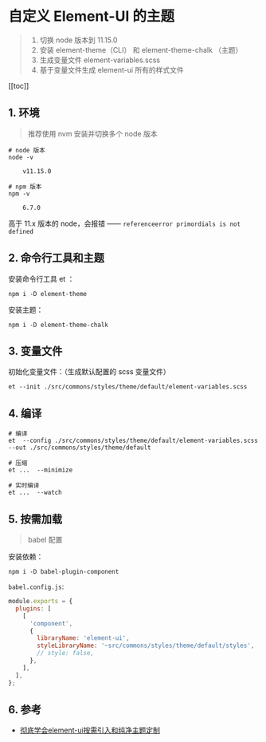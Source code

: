 # 自定义 Element-UI 的主题

>1. 切换 node 版本到 11.15.0
>2. 安装 element-theme（CLI） 和 element-theme-chalk （主题）
>3. 生成变量文件 element-variables.scss
>4. 基于变量文件生成 element-ui 所有的样式文件

[[toc]]

## 1. 环境

> 推荐使用 nvm 安装并切换多个 node 版本

```shell
# node 版本
node -v

    v11.15.0

# npm 版本
npm -v
    
    6.7.0
```

高于 11.x 版本的 node，会报错 —— `referenceerror primordials is not defined`


## 2. 命令行工具和主题

安装命令行工具 et ：

```shell
npm i -D element-theme
```

安装主题：

```shell
npm i -D element-theme-chalk
```

## 3. 变量文件

初始化变量文件：（生成默认配置的 scss 变量文件）

```shell
et --init ./src/commons/styles/theme/default/element-variables.scss
```

## 4. 编译


```shell
# 编译
et  --config ./src/commons/styles/theme/default/element-variables.scss --out ./src/commons/styles/theme/default

# 压缩
et ...  --minimize

# 实时编译
et ...  --watch
```

## 5. 按需加载

>babel 配置

安装依赖：

```shell
npm i -D babel-plugin-component
```


`babel.config.js`: 

```javascript
module.exports = {
  plugins: [
    [
      'component',
      {
        libraryName: 'element-ui',
        styleLibraryName: '~src/commons/styles/theme/default/styles',
        // style: false,
      },
    ],
  ],
};
```

## 6. 参考

* [彻底学会element-ui按需引入和纯净主题定制](https://segmentfault.com/a/1190000037449332)